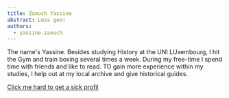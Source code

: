 ```yaml
---
title: Zaouch Yassine
abstract: Less goo!
authors:
  - yassine.zaouch
---
```


The name's Yassine. Besides studying History at the UNI LUxembourg, I hit the Gym and train boxing several times a week. During my free-time I spend time with friends and like to read. TO gain more experience within my studies, I help out at my local archive and give historical guides.

[Click me hard to get a sick profil](https://github.com/YassineZaouch)
